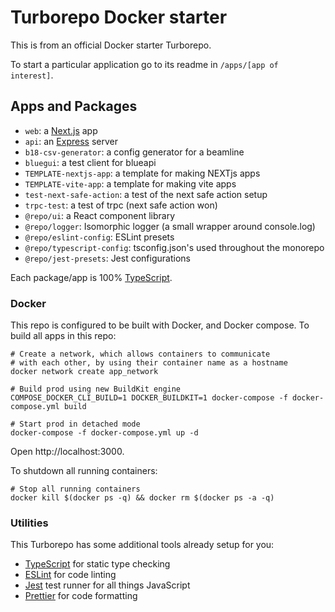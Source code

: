 # Turborepo Docker starter

This is from an official Docker starter Turborepo.

To start a particular application go to its readme in `/apps/[app of interest]`.

## Apps and Packages

- `web`: a [Next.js](https://nextjs.org/) app
- `api`: an [Express](https://expressjs.com/) server
- `b18-csv-generator`: a config generator for a beamline
- `bluegui`: a test client for blueapi
- `TEMPLATE-nextjs-app`: a template for making NEXTjs apps
- `TEMPLATE-vite-app`: a template for making vite apps
- `test-next-safe-action`: a test of the next safe action setup
- `trpc-test`: a test of trpc (next safe action won)
- `@repo/ui`: a React component library
- `@repo/logger`: Isomorphic logger (a small wrapper around console.log)
- `@repo/eslint-config`: ESLint presets
- `@repo/typescript-config`: tsconfig.json's used throughout the monorepo
- `@repo/jest-presets`: Jest configurations

Each package/app is 100% [TypeScript](https://www.typescriptlang.org/).

### Docker

This repo is configured to be built with Docker, and Docker compose. To build all apps in this repo:

```
# Create a network, which allows containers to communicate
# with each other, by using their container name as a hostname
docker network create app_network

# Build prod using new BuildKit engine
COMPOSE_DOCKER_CLI_BUILD=1 DOCKER_BUILDKIT=1 docker-compose -f docker-compose.yml build

# Start prod in detached mode
docker-compose -f docker-compose.yml up -d
```

Open http://localhost:3000.

To shutdown all running containers:

```
# Stop all running containers
docker kill $(docker ps -q) && docker rm $(docker ps -a -q)
```

### Utilities

This Turborepo has some additional tools already setup for you:

- [TypeScript](https://www.typescriptlang.org/) for static type checking
- [ESLint](https://eslint.org/) for code linting
- [Jest](https://jestjs.io) test runner for all things JavaScript
- [Prettier](https://prettier.io) for code formatting
